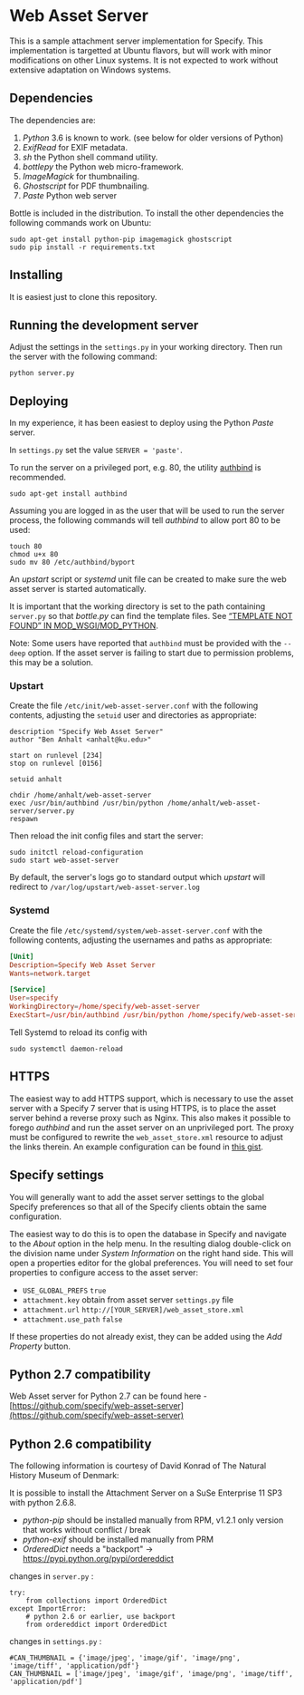 Web Asset Server
================

This is a sample attachment server implementation for Specify. This implementation is targetted at Ubuntu flavors, but will work with minor modifications on other Linux systems. It is not expected to work without extensive adaptation on Windows systems.


Dependencies
------------

The dependencies are:

1. *Python* 3.6 is known to work. (see below for older versions of Python)
1. *ExifRead* for EXIF metadata.
1. *sh* the Python shell command utility.
1. *bottlepy* the Python web micro-framework.
1. *ImageMagick* for thumbnailing.
1. *Ghostscript* for PDF thumbnailing.
1. *Paste* Python web server

Bottle is included in the distribution. To install the other dependencies
the following commands work on Ubuntu:

```
sudo apt-get install python-pip imagemagick ghostscript
sudo pip install -r requirements.txt
```

Installing
----------

It is easiest just to clone this repository.

Running the development server
------------------------------

Adjust the settings in the `settings.py` in your working directory. Then
run the server with the following command:

```
python server.py
```

Deploying
---------

In my experience, it has been easiest to deploy using the Python *Paste* server.

In `settings.py` set the value `SERVER = 'paste'`.

To run the server on a privileged port, e.g. 80, the utility 
[authbind](http://en.wikipedia.org/wiki/Authbind) is recommended.

`sudo apt-get install authbind`

Assuming you are logged in as the user that will be used to run the server process,
the following commands will tell *authbind* to allow port 80 to be used:

```
touch 80
chmod u+x 80
sudo mv 80 /etc/authbind/byport
```

An *upstart* script or *systemd* unit file can be created to make sure the web asset server is started
automatically.

It is important that the working directory is set to the path containing `server.py`
so that *bottle.py* can find the template files. See [“TEMPLATE NOT FOUND” IN MOD_WSGI/MOD_PYTHON](http://bottlepy.org/docs/dev/faq.html#template-not-found-in-mod-wsgi-mod-python).

Note: Some users have reported that `authbind` must be provided with the `--deep` option.
If the asset server is failing to start due to permission problems, this may be a solution.

### Upstart
Create the file `/etc/init/web-asset-server.conf` with the following
contents, adjusting the `setuid` user and directories as appropriate:

```
description "Specify Web Asset Server"
author "Ben Anhalt <anhalt@ku.edu>"

start on runlevel [234]
stop on runlevel [0156]

setuid anhalt

chdir /home/anhalt/web-asset-server
exec /usr/bin/authbind /usr/bin/python /home/anhalt/web-asset-server/server.py
respawn
```

Then reload the init config files and start the server:

```
sudo initctl reload-configuration
sudo start web-asset-server
```

By default, the server's logs go to standard output which *upstart* will redirect
to `/var/log/upstart/web-asset-server.log`

### Systemd

Create the file `/etc/systemd/system/web-asset-server.conf` with the following
contents, adjusting the usernames and paths as appropriate:

```conf
[Unit]
Description=Specify Web Asset Server
Wants=network.target

[Service]
User=specify
WorkingDirectory=/home/specify/web-asset-server
ExecStart=/usr/bin/authbind /usr/bin/python /home/specify/web-asset-server/server.py
```

Tell Systemd to reload its config with

```
sudo systemctl daemon-reload
```


HTTPS
-----
The easiest way to add HTTPS support, which is necessary to use the asset server with a Specify 7 server that is using HTTPS, is to place the asset server behind a reverse proxy such as Nginx. This also makes it possible to forego *authbind* and run the asset server on an unprivileged port. The proxy must be configured to rewrite the `web_asset_store.xml` resource to adjust the links therein. An example configuration can be found in [this gist](https://gist.github.com/benanhalt/d43a3fa7bf04edfc0bcdc11c612b2278).


Specify settings
----------------

You will generally want to add the asset server settings to the global Specify 
preferences so that all of the Specify clients obtain the same configuration.

The easiest way to do this is to open the database in Specify and navigate to
the *About* option in the help menu. In the resulting dialog double-click on the
division name under *System Information* on the right hand side. This will open
a properties editor for the global preferences. You will need to set four properties
to configure access to the asset server:

* `USE_GLOBAL_PREFS` `true`
* `attachment.key`  obtain from asset server `settings.py` file
* `attachment.url`  `http://[YOUR_SERVER]/web_asset_store.xml` 
* `attachment.use_path` `false`

If these properties do not already exist, they can be added using the *Add Property*
button. 

Python 2.7 compatibility
------------------------
Web Asset server for Python 2.7 can be found here - [https://github.com/specify/web-asset-server](https://github.com/specify/web-asset-server)

Python 2.6 compatibility
------------------------

The following information is courtesy of David Konrad of The Natural
History Museum of Denmark:

It is possible to install the Attachment Server on a SuSe Enterprise 11 SP3 with python 2.6.8.

* *python-pip* should be installed manually from RPM, v1.2.1 only version that works without conflict / break
* *python-exif* should be installed manually from PRM
* *OrderedDict* needs a "backport" -> https://pypi.python.org/pypi/ordereddict

changes in `server.py`  :

```
try:
    from collections import OrderedDict
except ImportError:
    # python 2.6 or earlier, use backport
    from ordereddict import OrderedDict
```

changes in `settings.py` :

```
#CAN_THUMBNAIL = {'image/jpeg', 'image/gif', 'image/png', 'image/tiff', 'application/pdf'}
CAN_THUMBNAIL = ['image/jpeg', 'image/gif', 'image/png', 'image/tiff', 'application/pdf']
```
